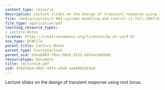 ```yaml
---
content_type: resource
description: Lecture slides on the design of transient response using root locus.
file: /media/courses/2-004-systems-modeling-and-control-ii-fall-2007/436d7daad6dc44feada0aa44063de3ed_lecture19.pdf
file_type: application/pdf
learning_resource_types:
- Lecture Notes
license: https://creativecommons.org/licenses/by-nc-sa/4.0/
ocw_type: OCWFile
parent_title: Lecture Notes
parent_type: CourseSection
parent_uid: d1eeb003-70a1-b8e5-5211-e97eacb45b0e
resourcetype: Document
title: lecture19.pdf
uid: 436d7daa-d6dc-44fe-ada0-aa44063de3ed
---
```

Lecture slides on the design of transient response using root locus.